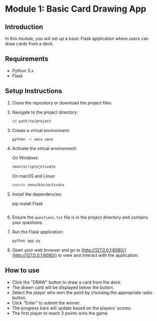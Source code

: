 # Module 1: Basic Card Drawing App

## Introduction

In this module, you will set up a basic Flask application where users can draw cards from a deck.

## Requirements

- Python 3.x
- Flask

## Setup Instructions

1. Clone the repository or download the project files.

2. Navigate to the project directory:

   ```bash
   cd path/to/project
   ```

3. Create a virtual environment:

   ```bash
   python -m venv venv
   ```

4. Activate the virtual environment:

   On Windows:

   ```bash
   venv\Scriptsctivate
   ```

   On macOS and Linux:

   ```bash
   source venv/bin/activate
   ```

5. Install the dependencies:

   pip install Flask

   ```

   ```

6. Ensure the `questions.txt` file is in the project directory and contains your questions.

7. Run the Flask application:

   ```bash
   python app.py
   ```

8. Open your web browser and go to [http://127.0.0.1:8080/](http://127.0.0.1:8080/) to view and interact with the application.

## How to use

- Click the "DRAW" button to draw a card from the deck.
- The drawn card will be displayed below the button.
- Select the player who won the point by choosing the appropriate radio button.
- Click "Enter" to submit the winner.
- The progress bars will update based on the players' scores.
- The first player to reach 3 points wins the game.
